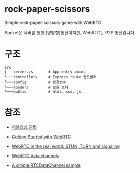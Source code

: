 # rock-paper-scissors

Simple rock-paper-scissors game with WebRTC

Socket은 서버를 통한 (양방향)통신이지만, WebRTC는 P2P 통신입니다.


# 구조

```
src
│   server.js       # App entry point
└───controllers     # Express route 컨트롤러
└───config          # 환경변수
└───loaders         # 모듈 로더
└───public          # html, css, js
```

# 참조

- [퍼블리싱 관련](https://codepen.io/rafaelcastrocouto/pen/NWqgJPZ)

- [Getting Started with WebRTC](https://www.html5rocks.com/ko/tutorials/webrtc/basics/)
- [WebRTC in the real world: STUN, TURN and signaling](https://www.html5rocks.com/ko/tutorials/webrtc/infrastructure/)
- [WebRTC data channels](https://www.html5rocks.com/ko/tutorials/webrtc/datachannels/)

- [A simple RTCDataChannel sample](https://developer.mozilla.org/en-US/docs/Web/API/WebRTC_API/Simple_RTCDataChannel_sample)
